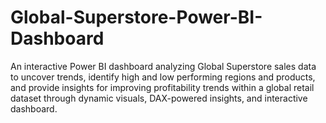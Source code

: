 # Global-Superstore-Power-BI-Dashboard
 An interactive Power BI dashboard analyzing Global Superstore sales data to uncover trends, identify high and low performing regions and products, and provide insights for improving profitability  trends within a global retail dataset through dynamic visuals, DAX-powered insights, and interactive dashboard.
